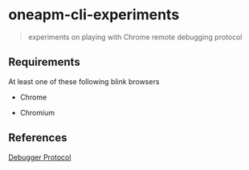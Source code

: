 # oneapm-cli-experiments

> experiments on playing with Chrome remote debugging protocol

## Requirements
At least one of these following blink browsers

- Chrome

- Chromium

## References

[Debugger Protocol](http://chromedevtools.github.io/debugger-protocol-viewer/)